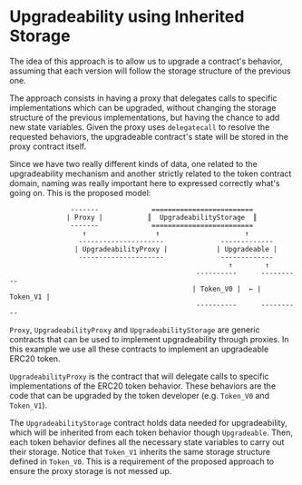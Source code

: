 # Upgradeability using Inherited Storage

The idea of this approach is to allow us to upgrade a contract's behavior, assuming that each version will follow the storage structure of the previous one.

The approach consists in having a proxy that delegates calls to specific implementations which can be upgraded, without changing the storage structure of the previous implementations, but having the chance to add new state variables. Given the proxy uses `delegatecall` to resolve the requested behaviors, the upgradeable contract's state will be stored in the proxy contract itself.

Since we have two really different kinds of data, one related to the upgradeability mechanism and another strictly related to the token contract domain, naming was really important here to expressed correctly what's going on. This is the proposed model:

```
               -------             =========================
              | Proxy |           ║  UpgradeabilityStorage  ║
               -------             =========================
                  ↑                 ↑                     ↑            
                 ---------------------              -------------
                | UpgradeabilityProxy |            | Upgradeable |
                 ---------------------              ------------- 
                                                      ↑        ↑
                                              ----------      ---------- 
                                             | Token_V0 |  ← | Token_V1 |         
                                              ----------      ---------- 
```

`Proxy`, `UpgradeabilityProxy` and `UpgradeabilityStorage` are generic contracts that can be used to implement upgradeability through proxies. In this example we use all these contracts to implement an upgradeable ERC20 token.

`UpgradeabilityProxy` is the contract that will delegate calls to specific implementations of the ERC20 token behavior. These behaviors are the code that can be upgraded by the token developer (e.g. `Token_V0` and `Token_V1`).

The `UpgradeabilityStorage` contract holds data needed for upgradeability, which will be inherited from each token behavior though `Upgradeable`. Then, each token behavior defines all the necessary state variables to carry out their storage. Notice that `Token_V1` inherits the same storage structure defined in `Token_V0`. This is a requirement of the proposed approach to ensure the proxy storage is not messed up.